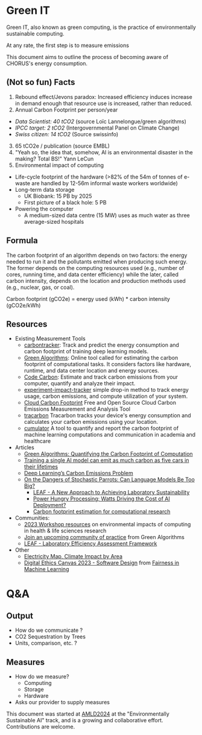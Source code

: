 # Green IT

Green IT, also known as green computing, is the practice of environmentally sustainable computing.

At any rate, the first step is to measure emissions

This document aims to outline the process of becoming aware of CHORUS's energy consumption.

## (Not so fun) Facts

1. Rebound effect/Jevons paradox: Increased efficiency induces increase in demand enough that resource use is increased, rather than reduced.
2. Annual Carbon Footprint per person/year
  - *Data Scientist: 40 tCO2* (source Loïc Lannelongue/green algorithms)
  - *IPCC target: 2 tCO2* (Intergovernmental Panel on Climate Change)
  - *Swiss citizen: 14 tCO2* (Source swissinfo)
3. 65 tCO2e / publication (source EMBL)
4. "Yeah so, the idea that, somehow, Al is an environmental disaster in the making? Total BS!" Yann LeCun
5. Environmental impact of computing
  - Life-cycle footprint of the hardware (>82% of the 54m of tonnes of e-waste are handled by 12-56m informal waste workers worldwide)
  - Long-term data storage
    - UK Biobank: 15 PB by 2025
    - First picture of a black hole: 5 PB
  - Powering the computer
    - A medium-sized data centre (15 MW) uses as much water as three average-sized hospitals

## Formula  
The carbon footprint of an algorithm depends on two factors: the energy needed to run it and the pollutants emitted when producing such energy. The former depends on the computing resources used (e.g., number of cores, running time, and data center efficiency) while the later, called carbon intensity, depends on the location and production methods used (e.g., nuclear, gas, or coal).

Carbon footprint (gCO2e) = energy used (kWh) * carbon intensity (gCO2e/kWh)

## Resources

- Existing Measurement Tools
  - [carbontracker](https://github.com/lfwa/carbontracker.git): Track and predict the energy consumption and carbon footprint of training deep learning models. 
  - [Green Algorithms](https://www.green-algorithms.org/): Online tool called for estimating the carbon footprint of computational tasks. It considers factors like hardware, runtime, and data center location and energy sources. 
  - [Code Carbon](https://pypi.org/project/codecarbon/): Estimate and track carbon emissions from your computer, quantify and analyze their impact. 
  - [experiment-impact-tracker](https://github.com/Breakend/experiment-impact-tracker) simple drop-in method to track energy usage, carbon emissions, and compute utilization of your system. 
  - [Cloud Carbon Footprint](https://www.cloudcarbonfootprint.org/) Free and Open Source Cloud Carbon Emissions Measurement and Analysis Tool
  - [tracarbon](https://github.com/fvaleye/tracarbon) Tracarbon tracks your device's energy consumption and calculates your carbon emissions using your location.
  - [cumulator](https://pypi.org/project/cumulator/) A tool to quantify and report the carbon footprint of machine learning computations and communication in academia and healthcare
- Articles
  - [Green Algorithms: Quantifying the Carbon Footprint of Computation](https://doi.org/10.1002/advs.202100707)
  - [Training a single AI model can emit as much carbon as five cars in their lifetimes](https://www.technologyreview.com/2019/06/06/239031/training-a-single-ai-model-can-emit-as-much-carbon-as-five-cars-in-their-lifetimes/)
  - [Deep Learning’s Carbon Emissions Problem](https://www.forbes.com/sites/robtoews/2020/06/17/deep-learnings-climate-change-problem/)
  - [On the Dangers of Stochastic Parrots: Can Language Models Be Too Big? ](https://dl.acm.org/doi/10.1145/3442188.3445922)
    - [LEAF - A New Approach to Achieving Laboratory Sustainability](https://www.sustainabilityexchange.ac.uk/leaf_a_new_approach_to_achieving_laboratory_sus)
    - [Power Hungry Processing: Watts Driving the Cost of AI Deployment?](https://arxiv.org/abs/2311.16863)
    - [Carbon footprint estimation for computational research](https://www.nature.com/articles/s43586-023-00202-5)
- Communities: 
  - [2023 Workshop resources](https://www.eicworkshop.info/#resources) on environmental impacts of computing in health & life sciences research
  - [Join an upcoming community of practice](https://forms.gle/rgeqzcpo51gge5Xr6) from Green Algorithms
  - [LEAF - Laboratory Efficiency Assessment Framework](https://www.ucl.ac.uk/sustainable/take-action/staff-action/leaf-laboratory-efficiency-assessment-framework)
- Other
  - [Electricity Map, Climate Impact by Area](https://app.electricitymaps.com/map)
  - [Digital Ethics Canvas 2023 - Software Design](https://docs.google.com/document/d/1lhGV_xJiiuC98it5RB2TiitIBgu0pjUK8qq-8y-wbPw/edit#heading=h.3oqqml7cc03h) from [Fairness in Machine Learning](https://docs.google.com/presentation/d/1x1ZWUPWWT8f2z8VkqedKOSUHBH9T9RtcyiwOkySBgV8/edit#slide=id.g250abee30ad_0_140)


# Q&A

## Output
 - How do we communicate ? 
  - CO2 Sequestration by Trees
  - Units, comparison, etc. ?


## Measures
- How do we measure?
  - Computing
  - Storage
  - Hardware 
- Asks our provider to supply measures

This document was started at [AMLD2024](2024.appliedmldays.org) at the "Environmentally Sustainable AI" track, and is a growing and collaborative effort. Contributions are welcome.


